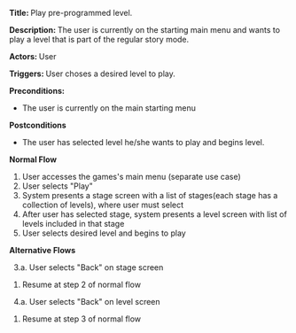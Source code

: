 <strong> Title: </strong>
Play pre-programmed level.

<strong> Description: </strong>
The user is currently on the starting main menu and wants to play a level that is part of the regular story mode.

<strong> Actors: </strong>
User

<strong> Triggers: </strong>
User choses a desired level to play.

<strong> Preconditions: </strong>

<ul>
<li>The user is currently on the main starting menu</li>
</ul>

<strong> Postconditions </strong>

<ul>
<li>The user has selected level he/she wants to play and begins level.</li>
</ul>

<strong> Normal Flow </strong>

<ol>
<li>User accesses the games's main menu (separate use case)</li>
<li>User selects "Play"</li>
<li>System presents a stage screen with a list of stages(each stage has a collection of levels), where user must select</li>
<li>After user has selected stage, system presents a level screen with list of levels included in that stage</li>
<li>User selects desired level and begins to play</li>
</ol>

<strong> Alternative Flows </strong>

&nbsp;&nbsp;3.a. User selects "Back" on stage screen
  <ol>
    <li>Resume at step 2 of normal flow</li>
  </ol>
  
&nbsp;&nbsp;4.a. User selects "Back" on level screen
  <ol>
    <li>Resume at step 3 of normal flow</li>
  </ol>
